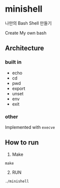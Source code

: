 # minishell
나만의 Bash Shell 만들기

Create My own bash



## Architecture
### built in
* echo
* cd
* pwd
* export
* unset
* env
* exit
### other
Implemented with `execve`

## How to  run
1. Make
```shell
make
```

2. RUN
```shell
./minishell
```
